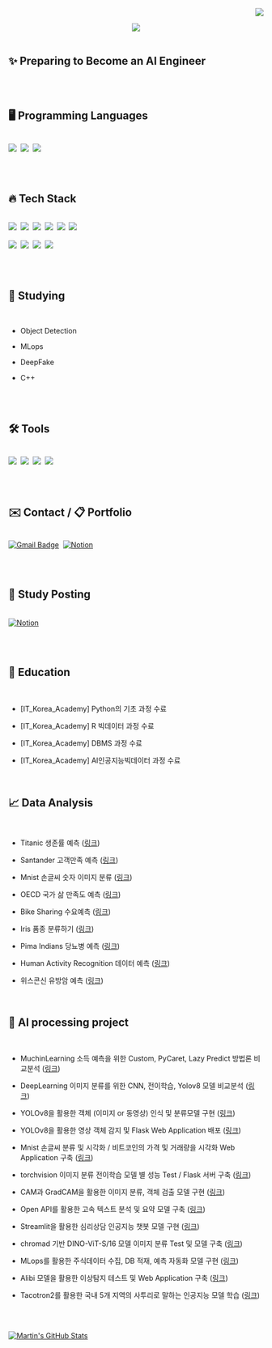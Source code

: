 <div align="right">

![](https://komarev.com/ghpvc/?username=sinheechan&color=lightgrey)
</div>

<div align="center">
  <img src="https://github.com/sinheechan/sinheechan/assets/147711497/2b2ed3fc-bf74-472e-9401-8dc09be2b116" />
</div> 

<br/>

<h2> ✨  Preparing to Become an AI Engineer</h2>

<br/><br/>

<h2>🖥️  Programming Languages</h2>

<br/>

<div>
  <img src="https://img.shields.io/badge/python%20-%2314354C.svg?style=for-the-badge&logo=Python&logoColor=white"/>&nbsp
  <img src="https://img.shields.io/badge/MySQL-F5C300?style=for-the-badge&logo=MySQL&logoColor=black"/>&nbsp
  <img src="https://img.shields.io/badge/RStudio-007AFF?style=for-the-badge&logo=R&logoColor=white"/>&nbsp
</div>

<br /><br />

<h2>🔥  Tech Stack</h2>

<br/>

<div>
  <img src="https://img.shields.io/badge/pandas-150458.svg?style=for-the-badge&logo=pandas&logoColor=white" />&nbsp
  <img src="https://img.shields.io/badge/numpy-4d77cf.svg?style=for-the-badge&logo=numpy&logoColor=white" />&nbsp
  <img src="https://img.shields.io/badge/scikitlearn-20232a.svg?style=for-the-badge&logo=scikitlearn&logoColor=61DAFB" />&nbsp
  <img src="https://img.shields.io/badge/tensorflow-E34F26.svg?style=for-the-badge&logo=tensorflow&logoColor=white" />&nbsp
  <img src="https://img.shields.io/badge/pytorch-FF4154.svg?style=for-the-badge&logo=pytorch&logoColor=white" />&nbsp
  <img src="https://img.shields.io/badge/keras-c14438.svg?style=for-the-badge&logo=keras&logoColor=white" />&nbsp
</div>

<br/>

<div>
  <img src="https://img.shields.io/badge/flask-20232a.svg?style=for-the-badge&logo=flask&logoColor=white" />&nbsp
  <img src="https://img.shields.io/badge/streamlit-c14438.svg?style=for-the-badge&logo=streamlit&logoColor=white" />&nbsp
  <img src="https://img.shields.io/badge/Ultralytics-007ACC.svg?style=for-the-badge&logo=Ultralytics&logoColor=white" />&nbsp
  <img src="https://img.shields.io/badge/MLops-1daabb.svg?style=for-the-badge&logo=MLops&logoColor=white" />&nbsp
</div>

<br /><br />

<h2>📙  Studying </h2>

<br />

<div>
  
- Object Detection
  
- MLops
  
- DeepFake
  
- C++

<br /><br />

<h2>🛠 Tools </h2>

<br />

<div>
  <img src="https://img.shields.io/badge/github-20232a.svg?style=for-the-badge&logo=github&logoColor=white" />&nbsp
  <img src="https://img.shields.io/badge/VSCode-2C2C32.svg?style=for-the-badge&logo=visual-studio-code&logoColor=22ABF3" />&nbsp
  <img src="https://img.shields.io/badge/jupyter-2C2C32.svg?style=for-the-badge&logo=jupyter&logoColor=F37726" />&nbsp
  <img src="https://img.shields.io/badge/dbeaver-2C2C32.svg?style=for-the-badge&logo=dbeaver&logoColor=F37726" />&nbsp

</div>
  
<br /><br />

<h2>✉️  Contact / 📋 Portfolio</h2>
<br/>
<div>
  <a href="mailto:gmlcks0905@gmail.com" target="_blank"> <!-- Gmail -->
  <img src="https://img.shields.io/badge/gmlcks0905%40gmail.com-c14438?style=for-the-badge&logo=Gmail&logoColor=white" alt="Gmail Badge"></a>&nbsp
  <a href="https://noon-lynx-02e.notion.site/ae6a8cd765ef46669580fd863ef9b37c?pvs=4" target="_blank"> <!-- Notion -->
  <img src="https://img.shields.io/badge/Notion-d9d9d9.svg?style=for-the-badge&logo=Notion&logoColor=black" alt="Notion"></a>&nbsp
  </div>

<br/><br/>

<h2>📝 Study Posting </h2>

<br/>

<div >
  <a href="https://noon-lynx-02e.notion.site/SKILLS__-52ac83235371453f88ca492b4f233cd5?pvs=4" target="_blank"> <!-- Notion -->
  <img src="https://img.shields.io/badge/Notion-d9d9d9?style=for-the-badge&logo=Notion&logoColor=black" alt="Notion"></a>&nbsp
  
<br /><br />

<h2>🚩  Education</h2>

<br/>

- [IT_Korea_Academy] Python의 기초 과정 수료
  
- [IT_Korea_Academy] R 빅데이터 과정 수료
  
- [IT_Korea_Academy] DBMS 과정 수료
  
- [IT_Korea_Academy] AI인공지능빅데이터 과정 수료

  
<br/>

<h2>📈  Data Analysis</h2>

<br/>

- Titanic 생존률 예측  ([링크](https://noon-lynx-02e.notion.site/Dataset-Titinic-e32c936355504076a5eeed1e1441673f?pvs=4))  

- Santander 고객만족 예측  ([링크](https://noon-lynx-02e.notion.site/Dataset-Santander-0a3feaa03b1243c893ed79b5e096f66a?pvs=4))

- Mnist 손글씨 숫자 이미지 분류 ([링크](https://noon-lynx-02e.notion.site/Dataset-Mnist-7cc72ab9dae44a7d9fa60dd7a64cbc6e?pvs=4))

- OECD 국가 삶 만족도 예측 ([링크](https://noon-lynx-02e.notion.site/Dataset-OECD-f883f04b2513471b8318c4e8e40db5da?pvs=4))

- Bike Sharing 수요예측 ([링크](https://noon-lynx-02e.notion.site/Dataset-79058653e2e445efb01c147179d6a4b2?pvs=4))

- Iris 품종 분류하기 ([링크](https://noon-lynx-02e.notion.site/Dataset-iris-725b14504c6940fc842c1002a9c21be0?pvs=4))

- Pima Indians 당뇨병 예측 ([링크](https://noon-lynx-02e.notion.site/Dataset-e3e5ff45d56b43d2b574847544c1616e?pvs=4))

- Human Activity Recognition 데이터 예측 ([링크](https://noon-lynx-02e.notion.site/Dataset-3bf5cbd807c5430c9a7659abbc72ad8d?pvs=4))

- 위스콘신 유방암 예측 ([링크](https://noon-lynx-02e.notion.site/Dataset-94b34a6dac6a4a0891d9f158efd17906?pvs=4))
  
<br/>

<h2>🤖  AI processing project</h2>

<br/>

- MuchinLearning 소득 예측을 위한 Custom, PyCaret, Lazy Predict 방법론 비교분석 ([링크](https://github.com/sinheechan/ML_AutoModel_test.git))
  
- DeepLearning 이미지 분류를 위한 CNN, 전이학습, Yolov8 모델 비교분석 ([링크](https://github.com/sinheechan/Projuct_Cls_Model_test.git))
  
- YOLOv8을 활용한 객체 (이미지 or 동영상) 인식 및 분류모델 구현 ([링크](https://github.com/sinheechan/Project_Yolov8.git))
  
- YOLOv8을 활용한 영상 객체 감지 및 Flask Web Application 배포 ([링크](https://github.com/sinheechan/Project_yolov8_cls_flask.git))
  
- Mnist 손글씨 분류 및 시각화 / 비트코인의 가격 및 거래량을 시각화 Web Application 구축 ([링크](https://github.com/sinheechan/Project_streamlit_Webapp.git))

- torchvision 이미지 분류 전이학습 모델 별 성능 Test / Flask 서버 구축 ([링크](https://github.com/sinheechan/Project_Image_cls_Flask.git))

- CAM과 GradCAM을 활용한 이미지 분류, 객체 검출 모델 구현 ([링크](https://github.com/sinheechan/CAM_Binary-classifier.git))
  
- Open API를 활용한 고속 텍스트 분석 및 요약 모델 구축 ([링크](https://github.com/sinheechan/Text_summarization_Translation.git))
  
- Streamlit을 활용한 심리상담 인공지능 챗봇 모델 구현 ([링크](https://github.com/sinheechan/Project_Chatbot.git))

- chromad 기반 DINO-ViT-S/16 모델 이미지 분류 Test 및 모델 구축 ([링크](https://github.com/sinheechan/chromadb_ViT_food.git))  
  
- MLops를 활용한 주식데이터 수집, DB 적재, 예측 자동화 모델 구현 ([링크](https://github.com/sinheechan/Project_MLops.git))

- Alibi 모델을 활용한 이상탐지 테스트 및 Web Application 구축 ([링크](https://github.com/sinheechan/Outlier_Alibi_Flask.git))

- Tacotron2를 활용한 국내 5개 지역의 사투리로 말하는 인공지능 모델 학습 ([링크](https://github.com/sinheechan/Project_TTS_STT_Flask.git))

<br /><br />

<a href="https://github.com/sinheechan">
  <img align="center" src="https://github-readme-stats.vercel.app/api?username=sinheechan&show_icons=true&line_height=27&count_private=true&title_color=ffffff&text_color=c9cacc&icon_color=2bbc8a&bg_color=1d1f21" alt="Martin's GitHub Stats" />
</a>



